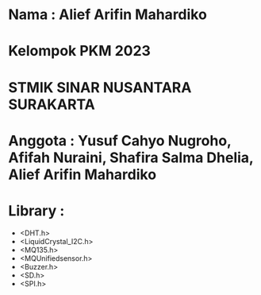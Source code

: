 # Nama : Alief Arifin Mahardiko
# Kelompok PKM 2023
# STMIK SINAR NUSANTARA SURAKARTA
# Anggota : Yusuf Cahyo Nugroho, Afifah Nuraini, Shafira Salma Dhelia, Alief Arifin Mahardiko
# Library :
- <DHT.h>
- <LiquidCrystal_I2C.h>
- <MQ135.h>
- <MQUnifiedsensor.h>
- <Buzzer.h>
- <SD.h>
- <SPI.h>
